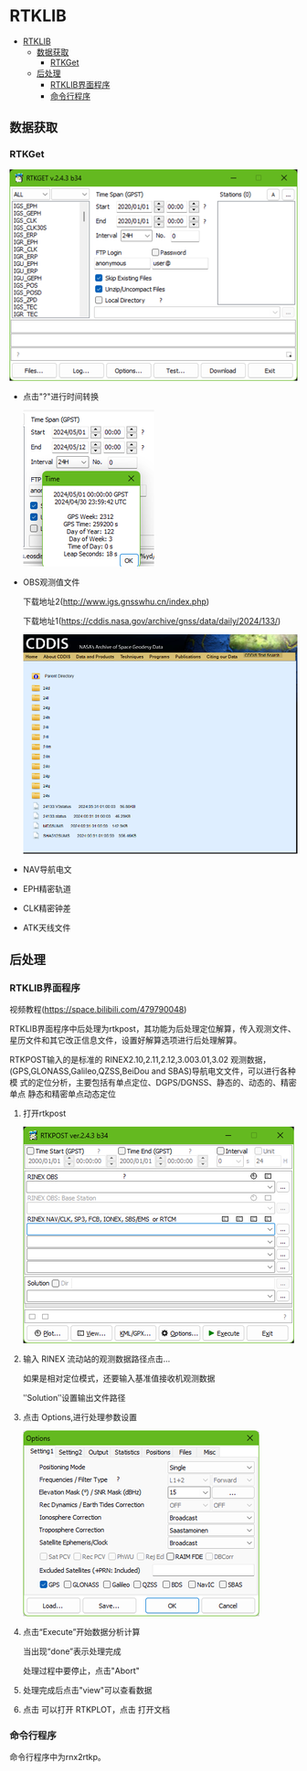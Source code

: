 # RTKLIB
- [RTKLIB](#rtklib)
  - [数据获取](#数据获取)
    - [RTKGet](#rtkget)
  - [后处理](#后处理)
    - [RTKLIB界面程序](#rtklib界面程序)
    - [命令行程序](#命令行程序)

## 数据获取
### RTKGet
![alt text](image-2.png)
- 点击"?"进行时间转换

  ![点击"?"查看时间](image-3.png)

- OBS观测值文件

  下载地址2(http://www.igs.gnsswhu.cn/index.php)

  下载地址1(https://cddis.nasa.gov/archive/gnss/data/daily/2024/133/)

  ![alt text](image-4.png)
- NAV导航电文
- EPH精密轨道
- CLK精密钟差
- ATK天线文件






## 后处理
### RTKLIB界面程序

视频教程(https://space.bilibili.com/479790048)

RTKLIB界面程序中后处理为rtkpost，其功能为后处理定位解算，传入观测文件、星历文件和其它改正信息文件，设置好解算选项进行后处理解算。

RTKPOST输入的是标准的 RINEX2.10,2.11,2.12,3.003.01,3.02 观测数据，
(GPS,GLONASS,Galileo,QZSS,BeiDou and  SBAS)导航电文文件，可以进行各种模
式的定位分析，主要包括有单点定位、DGPS/DGNSS、静态的、动态的、精密单点
静态和精密单点动态定位

1. 打开rtkpost

    ![alt text](image.png)
2. 输入 RINEX 流动站的观测数据路径点击...

   如果是相对定位模式，还要输入基准值接收机观测数据

   ʺSolutionʺ设置输出文件路径

3. 点击 Options,进行处理参数设置

   ![alt text](image-1.png)
4. 点击“Execute”开始数据分析计算

   当出现“done”表示处理完成

   处理过程中要停止，点击"Abort"

5. 处理完成后点击"view"可以查看数据

6. 点击 可以打开 RTKPLOT，点击 打开文档

### 命令行程序
命令行程序中为rnx2rtkp。
